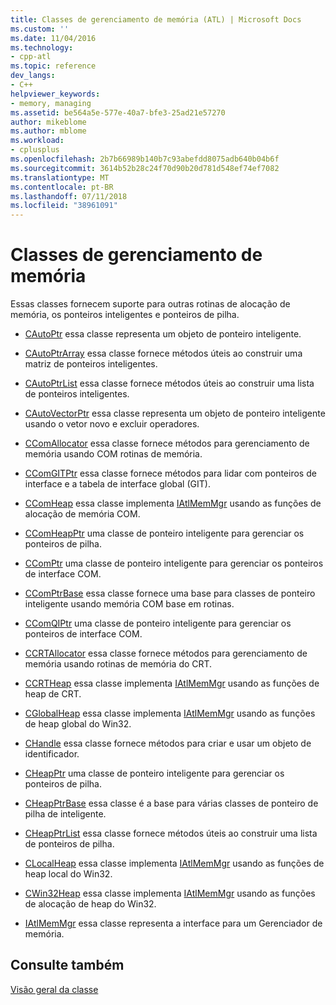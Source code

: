 ```yaml
---
title: Classes de gerenciamento de memória (ATL) | Microsoft Docs
ms.custom: ''
ms.date: 11/04/2016
ms.technology:
- cpp-atl
ms.topic: reference
dev_langs:
- C++
helpviewer_keywords:
- memory, managing
ms.assetid: be564a5e-577e-40a7-bfe3-25ad21e57270
author: mikeblome
ms.author: mblome
ms.workload:
- cplusplus
ms.openlocfilehash: 2b7b66989b140b7c93abefdd8075adb640b04b6f
ms.sourcegitcommit: 3614b52b28c24f70d90b20d781d548ef74ef7082
ms.translationtype: MT
ms.contentlocale: pt-BR
ms.lasthandoff: 07/11/2018
ms.locfileid: "38961091"
---
```

# <a name="memory-management-classes"></a>Classes de gerenciamento de memória
Essas classes fornecem suporte para outras rotinas de alocação de memória, os ponteiros inteligentes e ponteiros de pilha.  
  
-   [CAutoPtr](../atl/reference/cautoptr-class.md) essa classe representa um objeto de ponteiro inteligente.  
  
-   [CAutoPtrArray](../atl/reference/cautoptrarray-class.md) essa classe fornece métodos úteis ao construir uma matriz de ponteiros inteligentes.  
  
-   [CAutoPtrList](../atl/reference/cautoptrlist-class.md) essa classe fornece métodos úteis ao construir uma lista de ponteiros inteligentes.  
  
-   [CAutoVectorPtr](../atl/reference/cautovectorptr-class.md) essa classe representa um objeto de ponteiro inteligente usando o vetor novo e excluir operadores.  
  
-   [CComAllocator](../atl/reference/ccomallocator-class.md) essa classe fornece métodos para gerenciamento de memória usando COM rotinas de memória.  
  
-   [CComGITPtr](../atl/reference/ccomgitptr-class.md) essa classe fornece métodos para lidar com ponteiros de interface e a tabela de interface global (GIT).  
  
-   [CComHeap](../atl/reference/ccomheap-class.md) essa classe implementa [IAtlMemMgr](../atl/reference/iatlmemmgr-class.md) usando as funções de alocação de memória COM.  
  
-   [CComHeapPtr](../atl/reference/ccomheapptr-class.md) uma classe de ponteiro inteligente para gerenciar os ponteiros de pilha.  
  
-   [CComPtr](../atl/reference/ccomptr-class.md) uma classe de ponteiro inteligente para gerenciar os ponteiros de interface COM.  
  
-   [CComPtrBase](../atl/reference/ccomptrbase-class.md) essa classe fornece uma base para classes de ponteiro inteligente usando memória COM base em rotinas.  
  
-   [CComQIPtr](../atl/reference/ccomqiptr-class.md) uma classe de ponteiro inteligente para gerenciar os ponteiros de interface COM.  
  
-   [CCRTAllocator](../atl/reference/ccrtallocator-class.md) essa classe fornece métodos para gerenciamento de memória usando rotinas de memória do CRT.  
  
-   [CCRTHeap](../atl/reference/ccrtheap-class.md) essa classe implementa [IAtlMemMgr](../atl/reference/iatlmemmgr-class.md) usando as funções de heap de CRT.  
  
-   [CGlobalHeap](../atl/reference/cglobalheap-class.md) essa classe implementa [IAtlMemMgr](../atl/reference/iatlmemmgr-class.md) usando as funções de heap global do Win32.  
  
-   [CHandle](../atl/reference/chandle-class.md) essa classe fornece métodos para criar e usar um objeto de identificador.  
  
-   [CHeapPtr](../atl/reference/cheapptr-class.md) uma classe de ponteiro inteligente para gerenciar os ponteiros de pilha.  
  
-   [CHeapPtrBase](../atl/reference/cheapptrbase-class.md) essa classe é a base para várias classes de ponteiro de pilha de inteligente.  
  
-   [CHeapPtrList](../atl/reference/cheapptrlist-class.md) essa classe fornece métodos úteis ao construir uma lista de ponteiros de pilha.  
  
-   [CLocalHeap](../atl/reference/clocalheap-class.md) essa classe implementa [IAtlMemMgr](../atl/reference/iatlmemmgr-class.md) usando as funções de heap local do Win32.  
  
-   [CWin32Heap](../atl/reference/cwin32heap-class.md) essa classe implementa [IAtlMemMgr](../atl/reference/iatlmemmgr-class.md) usando as funções de alocação de heap do Win32.  
  
-   [IAtlMemMgr](../atl/reference/iatlmemmgr-class.md) essa classe representa a interface para um Gerenciador de memória.  
  
## <a name="see-also"></a>Consulte também  
 [Visão geral da classe](../atl/atl-class-overview.md)

